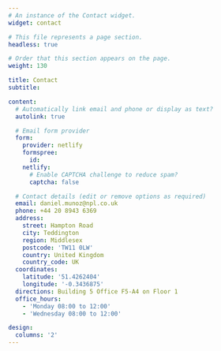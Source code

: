 ```yaml
---
# An instance of the Contact widget.
widget: contact

# This file represents a page section.
headless: true

# Order that this section appears on the page.
weight: 130

title: Contact
subtitle:

content:
  # Automatically link email and phone or display as text?
  autolink: true

  # Email form provider
  form:
    provider: netlify
    formspree:
      id:
    netlify:
      # Enable CAPTCHA challenge to reduce spam?
      captcha: false

  # Contact details (edit or remove options as required)
  email: daniel.munoz@npl.co.uk
  phone: +44 20 8943 6369
  address:
    street: Hampton Road
    city: Teddington
    region: Middlesex
    postcode: 'TW11 0LW'
    country: United Kingdom
    country_code: UK
  coordinates:
    latitude: '51.4262404'
    longitude: '-0.3436875'
  directions: Building 5 Office F5-A4 on Floor 1
  office_hours:
    - 'Monday 08:00 to 12:00'
    - 'Wednesday 08:00 to 12:00'

design:
  columns: '2'
---
```

